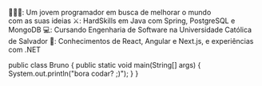 🙋🏻‍♂: Um jovem programador em busca de melhorar o mundo com as suas ideias
⚔: HardSkills em Java com Spring, PostgreSQL e MongoDB
💻: Cursando Engenharia de Software na Universidade Católica de Salvador
🥷: Conhecimentos de React, Angular e Next.js, e experiências com .NET  

public class Bruno {
    public static void main(String[] args) {
        System.out.println("bora codar? ;)");
    }
}
